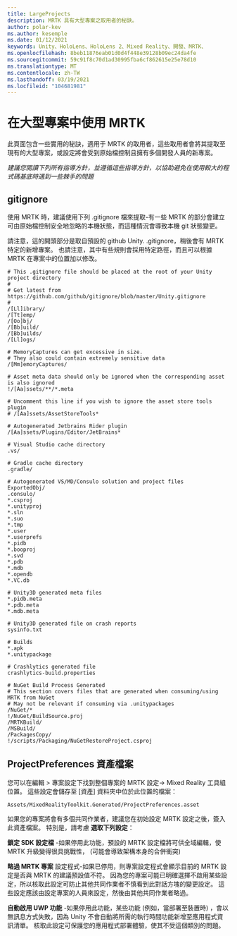 ```yaml
---
title: LargeProjects
description: MRTK 具有大型專案之取用者的秘訣。
author: polar-kev
ms.author: kesemple
ms.date: 01/12/2021
keywords: Unity、HoloLens、HoloLens 2、Mixed Reality、開發、MRTK、
ms.openlocfilehash: 8beb11876eab01d0d4f448e39128b09ec24da4fe
ms.sourcegitcommit: 59c91f8c70d1ad30995fba6cf862615e25e78d10
ms.translationtype: MT
ms.contentlocale: zh-TW
ms.lasthandoff: 03/19/2021
ms.locfileid: "104681981"
---
```

# <a name="using-mrtk-in-large-projects"></a>在大型專案中使用 MRTK

此頁面包含一些實用的秘訣，適用于 MRTK 的取用者，這些取用者會將其提取至現有的大型專案，或設定將會受到原始檔控制且擁有多個開發人員的新專案。

*建議您閱讀下列所有指導方針，並遵循這些指導方針，以協助避免在使用較大的程式碼基底時遇到一些棘手的問題*

## <a name="gitignore"></a>gitignore

使用 MRTK 時，建議使用下列 .gitignore 檔來提取-有一些 MRTK 的部分會建立可由原始檔控制安全地忽略的本機狀態，而這種情況會導致本機 git 狀態變更。

請注意，這的開頭部分是取自預設的 github Unity. .gitignore，稍後會有 MRTK 特定的新增專案。 也請注意，其中有些規則會採用特定路徑，而且可以根據 MRTK 在專案中的位置加以修改。

```
# This .gitignore file should be placed at the root of your Unity project directory
#
# Get latest from https://github.com/github/gitignore/blob/master/Unity.gitignore
#
/[Ll]ibrary/
/[Tt]emp/
/[Oo]bj/
/[Bb]uild/
/[Bb]uilds/
/[Ll]ogs/

# MemoryCaptures can get excessive in size.
# They also could contain extremely sensitive data
/[Mm]emoryCaptures/

# Asset meta data should only be ignored when the corresponding asset is also ignored
!/[Aa]ssets/**/*.meta

# Uncomment this line if you wish to ignore the asset store tools plugin
# /[Aa]ssets/AssetStoreTools*

# Autogenerated Jetbrains Rider plugin
/[Aa]ssets/Plugins/Editor/JetBrains*

# Visual Studio cache directory
.vs/

# Gradle cache directory
.gradle/

# Autogenerated VS/MD/Consulo solution and project files
ExportedObj/
.consulo/
*.csproj
*.unityproj
*.sln
*.suo
*.tmp
*.user
*.userprefs
*.pidb
*.booproj
*.svd
*.pdb
*.mdb
*.opendb
*.VC.db

# Unity3D generated meta files
*.pidb.meta
*.pdb.meta
*.mdb.meta

# Unity3D generated file on crash reports
sysinfo.txt

# Builds
*.apk
*.unitypackage

# Crashlytics generated file
crashlytics-build.properties

# NuGet Build Process Generated
# This section covers files that are generated when consuming/using MRTK from NuGet
# May not be relevant if consuming via .unitypackages
/NuGet/*
!/NuGet/BuildSource.proj
/MRTKBuild/
/MSBuild/
/PackagesCopy/
!/scripts/Packaging/NuGetRestoreProject.csproj
```

## <a name="projectpreferencesasset-file"></a>ProjectPreferences 資產檔案

您可以在編輯 > 專案設定下找到整個專案的 MRTK 設定-> Mixed Reality 工具組位置。 這些設定會儲存至 [資產] 資料夾中位於此位置的檔案：

```
Assets/MixedRealityToolkit.Generated/ProjectPreferences.asset
```

如果您的專案將會有多個共同作業者，建議您在初始設定 MRTK 設定之後，簽入此資產檔案。 特別是，請考慮 **選取下列設定**：

**鎖定 SDK 設定檔** -如果停用此功能，預設的 MRTK 設定檔將可供全域編輯，使 MRTK 升級變得很具挑戰性， (可能會導致架構本身的合併衝突) 

**略過 MRTK 專案** 設定程式-如果已停用，則專案設定程式會顯示目前的 MRTK 設定是否與 MRTK 的建議預設值不符。 因為您的專案可能已明確選擇不啟用某些設定，所以核取此設定可防止其他共同作業者不慎看到此對話方塊的變更設定。 這些設定應該由設定專案的人員來設定，然後由其他共同作業者略過。

**自動啟用 UWP 功能** -如果停用此功能，某些功能 (例如，當部署至裝置時) ，會以無訊息方式失敗，因為 Unity 不會自動將所需的執行時間功能新增至應用程式資訊清單。 核取此設定可保護您的應用程式部署體驗，使其不受這個類別的問題。
